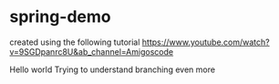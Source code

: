 # spring-demo
created using the following tutorial
https://www.youtube.com/watch?v=9SGDpanrc8U&ab_channel=Amigoscode

Hello world
Trying to understand branching even more